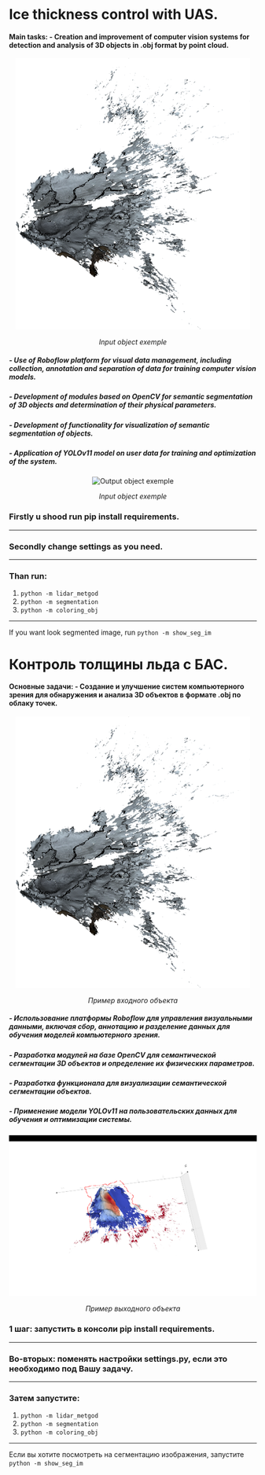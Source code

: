Ice thickness control with UAS.
========================
#### Main tasks: - Creation and improvement of computer vision systems for detection and analysis of 3D objects in .obj format by point cloud.

<div align="center">
  <img src="https://github.com/Egor4444ik/ice_height_by_lidar/blob/main/ice_images/default_im.png" alt="Пример входного объекта">
  <p><em>Input object exemple</em></p>
</div>

##### - Use of Roboflow platform for visual data management, including collection, annotation and separation of data for training computer vision models.
##### - Development of modules based on OpenCV for semantic segmentation of 3D objects and determination of their physical parameters.
##### - Development of functionality for visualization of semantic segmentation of objects.
##### - Application of YOLOv11 model on user data for training and optimization of the system.

<div align="center">
  <img src="![Output object exemple](https://github.com/Egor4444ik/ice_height_by_lidar/blob/main/ice_images/seg_im.png)" alt="Output object exemple">
  <p><em>Input object exemple</em></p>
</div>

### Firstly u shood run pip install requirements.
***
### Secondly change settings as you need.
***
### Than run:
  1) `python -m lidar_metgod`
  2) `python -m segmentation`
  3) `python -m coloring_obj`
***
If you want look segmented image, run `python -m show_seg_im`

Контроль толщины льда с БАС.
========================
####  Основные задачи: - Создание и улучшение систем компьютерного зрения для обнаружения и анализа 3D объектов в формате .obj по облаку точек.

<div align="center">
  <img src="https://github.com/Egor4444ik/ice_height_by_lidar/blob/main/ice_images/default_im.png" alt="Пример входного объекта">
  <p><em>Пример входного объекта</em></p>
</div>

##### - Использование платформы Roboflow для управления визуальными данными, включая сбор, аннотацию и разделение данных для обучения моделей компьютерного зрения.
##### - Разработка модулей на базе OpenCV для семантической сегментации 3D объектов и определение их физических параметров.
##### - Разработка функционала для визуализации семантической сегментации объектов.
##### - Применение модели YOLOv11 на пользовательских данных для обучения и оптимизации системы.
<div align="center">
  <img src="https://github.com/Egor4444ik/ice_height_by_lidar/blob/main/ice_images/seg_im.png" alt="Пример выходного объекта">
  <p><em>Пример выходного объекта</em></p>
</div>

### 1 шаг: запустить в консоли pip install requirements.
***
### Во-вторых: поменять настройки settings.py, если это необходимо под Вашу задачу.
***
### Затем запустите:
  1) `python -m lidar_metgod`
  2) `python -m segmentation`
  3) `python -m coloring_obj`
***
Если вы хотите посмотреть на сегментацию изображения, запустите `python -m show_seg_im`
